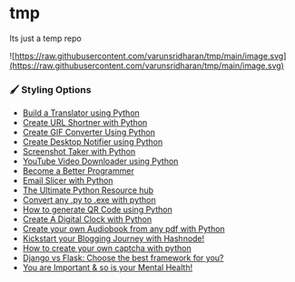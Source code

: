 # tmp
Its just a temp repo

![https://raw.githubusercontent.com/varunsridharan/tmp/main/image.svg](https://raw.githubusercontent.com/varunsridharan/tmp/main/image.svg)
###  :paintbrush:  Styling Options


<!-- HASHNODE_BLOG:START -->
- [Build a Translator using Python](https://ayushi7rawat.hashnode.dev/build-a-translator-using-python-ckgyzmzuo029y20s17yezb0rp)
- [Create URL Shortner with Python](https://ayushi7rawat.hashnode.dev/create-url-shortner-with-python-ckgumvydy007pu5s1haz5gek2)
- [Create GIF Converter Using Python](https://ayushi7rawat.hashnode.dev/create-gif-converter-using-python-ckgpz7pjs08o7ncs1et6hcxna)
- [Create Desktop Notifier using Python](https://ayushi7rawat.hashnode.dev/create-desktop-notifier-using-python-ckglrydju0855nzs1b3oih4rp)
- [Screenshot Taker with Python](https://ayushi7rawat.hashnode.dev/screenshot-taker-with-python-ckghjthgq004uczs1az8h1bby)
- [YouTube Video Downloader using Python](https://ayushi7rawat.hashnode.dev/youtube-video-downloader-using-python-ckgepk7ht0bzco9s1dmif8gfq)
- [Become a Better Programmer](https://ayushi7rawat.hashnode.dev/become-a-better-programmer-ckgc7sbhj05jmo9s1cnftgv32)
- [Email Slicer with Python](https://ayushi7rawat.hashnode.dev/email-slicer-with-python-ckgag38it002fnqs1awbb1ewf)
- [The Ultimate Python Resource hub](https://ayushi7rawat.hashnode.dev/the-ultimate-python-resource-hub-ckg8uz23501vud6s1bqamapuy)
- [Convert any .py to .exe with python](https://ayushi7rawat.hashnode.dev/convert-any-py-to-exe-with-python-ckg4kka7x04sye9s1b3azgvcs)
- [How to generate QR Code using Python](https://ayushi7rawat.hashnode.dev/how-to-generate-qr-code-using-python-ckfzkiohp000aots122qr7uey)
- [Create A Digital Clock with Python](https://ayushi7rawat.hashnode.dev/create-a-digital-clock-with-python-ckfxfc1to02r20es173u69x91)
- [Create your own Audiobook from any pdf with Python](https://ayushi7rawat.hashnode.dev/create-your-own-audiobook-from-any-pdf-with-python-ckfut8qn907lhv6s1h061gvlf)
- [Kickstart your Blogging Journey with Hashnode!](https://ayushi7rawat.hashnode.dev/kickstart-your-blogging-journey-with-hashnode-ckfqpq07100g7ops1aly3a3l3)
- [How to create your own captcha with python](https://ayushi7rawat.hashnode.dev/how-to-create-your-own-captcha-with-python-ckfnlw4lz003ip3s148k662or)
- [Django vs Flask: Choose the best framework for you?](https://ayushi7rawat.hashnode.dev/django-vs-flask-choose-the-best-framework-for-you-ckfjb0cft03hdnws1696pctui)
- [You are Important & so is your Mental Health!](https://ayushi7rawat.hashnode.dev/you-are-important-and-so-is-your-mental-health-ckfevhpm502pk65s1bctv5m4q)
<!-- HASHNODE_BLOG:END -->
